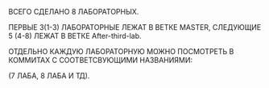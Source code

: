 ВСЕГО СДЕЛАНО 8 ЛАБОРАТОРНЫХ.

ПЕРВЫЕ 3(1-3) ЛАБОРАТОРНЫЕ ЛЕЖАТ В ВЕТКЕ MASTER, СЛЕДУЮЩИЕ 5 (4-8) ЛЕЖАТ В ВЕТКЕ After-third-lab.

ОТДЕЛЬНО КАЖДУЮ ЛАБОРАТОРНУЮ МОЖНО ПОСМОТРЕТЬ В КОММИТАХ С СООТВЕТСВУЮЩИМИ НАЗВАНИЯМИ:

(7 ЛАБА, 8 ЛАБА И ТД).
